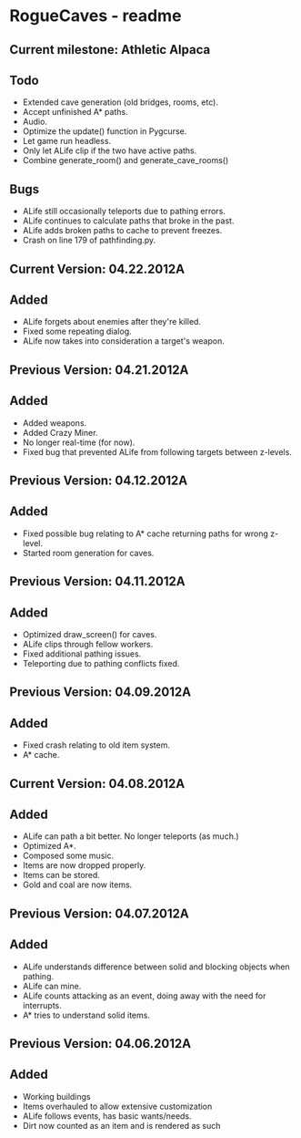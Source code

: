 RogueCaves - readme
===================

Current milestone: Athletic Alpaca
----------------------------------
Todo
----
* Extended cave generation (old bridges, rooms, etc).
* Accept unfinished A* paths.
* Audio.
* Optimize the update() function in Pygcurse.
* Let game run headless.
* Only let ALife clip if the two have active paths.
* Combine generate_room() and generate_cave_rooms()

Bugs
----
* ALife still occasionally teleports due to pathing errors.
* ALife continues to calculate paths that broke in the past.
* ALife adds broken paths to cache to prevent freezes.
* Crash on line 179 of pathfinding.py.

Current Version: 04.22.2012A
----------------------------
Added
-----
* ALife forgets about enemies after they're killed.
* Fixed some repeating dialog.
* ALife now takes into consideration a target's weapon.

Previous Version: 04.21.2012A
----------------------------
Added
-----
* Added weapons.
* Added Crazy Miner.
* No longer real-time (for now).
* Fixed bug that prevented ALife from following targets between z-levels.

Previous Version: 04.12.2012A
----------------------------
Added
-----
* Fixed possible bug relating to A* cache returning paths for wrong z-level.
* Started room generation for caves.

Previous Version: 04.11.2012A
----------------------------
Added
-----
* Optimized draw_screen() for caves.
* ALife clips through fellow workers.
* Fixed additional pathing issues.
* Teleporting due to pathing conflicts fixed.

Previous Version: 04.09.2012A
----------------------------
Added
-----
* Fixed crash relating to old item system.
* A* cache.

Current Version: 04.08.2012A
--------------------------
Added
-----
* ALife can path a bit better. No longer teleports (as much.)
* Optimized A*.
* Composed some music.
* Items are now dropped properly.
* Items can be stored.
* Gold and coal are now items.

Previous Version: 04.07.2012A
--------------------------
Added
-----
* ALife understands difference between solid and blocking objects when pathing.
* ALife can mine.
* ALife counts attacking as an event, doing away with the need for interrupts.
* A* tries to understand solid items.

Previous Version: 04.06.2012A
---------------------------
Added
-----
* Working buildings
* Items overhauled to allow extensive customization
* ALife follows events, has basic wants/needs.
* Dirt now counted as an item and is rendered as such

